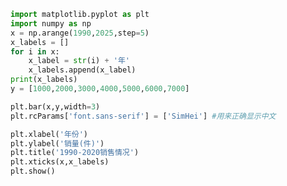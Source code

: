 
<BlogInfo title="10.绘制柱状图" author="白日梦想猿" pv=0 read_times=0 pre_cost_time=0分19秒 category="matplotlib学习" tag_list="['matplotlib学习']" create_time="2020.04.26 15:48:18" update_time="2020.06.06 09:36:35" />

```python
import matplotlib.pyplot as plt
import numpy as np
x = np.arange(1990,2025,step=5)
x_labels = []
for i in x:
    x_label = str(i) + '年'
    x_labels.append(x_label)
print(x_labels)
y = [1000,2000,3000,4000,5000,6000,7000]

plt.bar(x,y,width=3)
plt.rcParams['font.sans-serif'] = ['SimHei'] #用来正确显示中文

plt.xlabel('年份')
plt.ylabel('销量(件)')
plt.title('1990-2020销售情况')
plt.xticks(x,x_labels)
plt.show()
```
